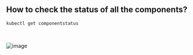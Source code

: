 ## How to check the status of all the components?
```
kubectl get componentstatus
```

<br>

![image](https://github.com/user-attachments/assets/ff7e2dab-1e92-4a6c-9620-512aa4edb10e)
